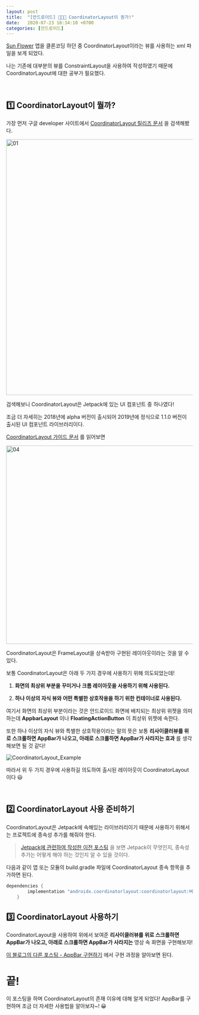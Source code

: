 ```yaml
---
layout: post
title:  "[안드로이드] 👨‍👩‍👧 CoordinatorLayout이 뭔가!"
date:   2020-07-23 18:34:10 +0700
categories: [안드로이드]
---
```


[Sun Flower](https://github.com/android/sunflower) 앱을 클론코딩 하던 중 CoordinatorLayout이라는 뷰를 사용하는 xml 파일을 보게 되었다.

나는 기존에 대부분의 뷰를 ConstraintLayout을 사용하여 작성하였기 때문에 CoordinatorLayout에 대한 공부가 필요했다.

<br>

## 1️⃣ CoordinatorLayout이 뭘까?

가장 먼저 구글 developer 사이트에서 [CoordinatorLayout 릴리즈 문서](https://developer.android.com/jetpack/androidx/releases/coordinatorlayout) 을 검색해봤다.

<img width="690" alt="01" src="https://user-images.githubusercontent.com/31889335/89144105-b9a32700-d587-11ea-831c-5f1e7f54e2f0.png">

검색해보니 CoordinatorLayout은 Jetpack에 있는 UI 컴포넌트 중 하나였다!

조금 더 자세히는 2018년에 alpha 버전이 출시되어 2019년에 정식으로 1.1.0 버전이 출시된 UI 컴포넌트 라이브러리이다.

[CoordinatorLayout 가이드 문서](https://developer.android.com/reference/androidx/coordinatorlayout/widget/CoordinatorLayout) 를 읽어보면 

<img width="535" alt="04" src="https://user-images.githubusercontent.com/31889335/97545607-9e24ac80-1a0e-11eb-81b6-8bf3b823fd24.png">

CoordinatorLayout은 FrameLayout을 상속받아 구현된 레이아웃이라는 것을 알 수 있다.

보통 CoordinatorLayout은 아래 두 가지 경우에 사용하기 위해 의도되었는데!

1. __화면의 최상위 부분을 꾸미거나 크롬 레이아웃을 사용하기 위해 사용된다.__

2. __하나 이상의 자식 뷰와 어떤 특별한 상호작용을 하기 위한 컨테이너로 사용된다.__

여기서 화면의 최상위 부분이라는 것은 안드로이드 화면에 배치되는 최상위 위젯을 의미하는데 __AppbarLayout__ 이나 __FloatingActionButton__ 이 최상위 위젯에 속한다.

또한 하나 이상의 자식 뷰와 특별한 상호작용이라는 말의 뜻은 보통 __리사이클러뷰를 위로 스크롤하면 AppBar가 나오고, 아래로 스크롤하면 AppBar가 사라지는 효과__ 를 생각해보면 될 것 같다!

![CoordinatorLayout_Example](https://user-images.githubusercontent.com/31889335/97552451-9fa6a280-1a17-11eb-8963-02dfdea1f96f.gif)

따라서 위 두 가지 경우에 사용하길 의도하여 출시된 레이아웃이 CoordinatorLayout이다 😃

<br>

## 2️⃣ CoordinatorLayout 사용 준비하기

CoordinatorLayout은 Jetpack에 속해있는 라이브러리이기 때문에 사용하기 위해서는 프로젝트에 종속성 추가를 해줘야 한다.

> [Jetpack에 관련하여 작성한 이전 포스팅](https://choheeis.github.io/newblog//articles/2020-05/jetpack) 을 보면 Jetpack이 무엇인지, 종속성 추가는 어떻게 해야 하는 것인지 알 수 있을 것이다.

다음과 같이 앱 또는 모듈의 build.gradle 파일에 CoordinatorLayout 종속 항목을 추가하면 된다. 

~~~kotlin
dependencies {
        implementation "androidx.coordinatorlayout:coordinatorlayout:버전"
    }
~~~

## 3️⃣ CoordinatorLayout 사용하기

CoordinatorLayout을 사용하여 위에서 보여준 __리사이클러뷰를 위로 스크롤하면 AppBar가 나오고, 아래로 스크롤하면 AppBar가 사라지는__ 영상 속 화면을 구현해보자!

[이 블로그의 다른 포스팅 - AppBar 구현하기](https://choheeis.github.io/newblog//articles/2020-10/AppBar) 에서 구현 과정을 알아보면 된다.

# 끝!

이 포스팅을 하며 CoordinatorLayout의 존재 이유에 대해 알게 되었다! AppBar를 구현하며 조금 더 자세한 사용법을 알아보자~! 😀